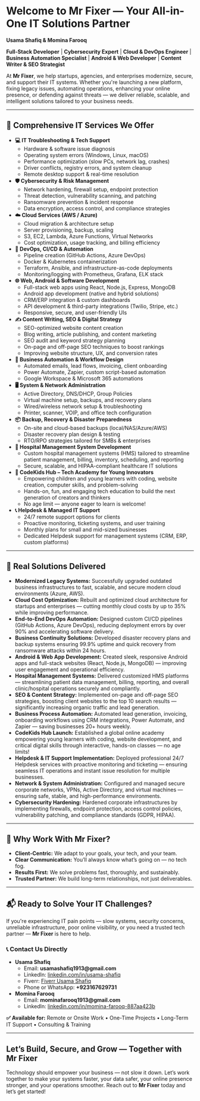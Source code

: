 <h1> Welcome to Mr Fixer — Your All-in-One IT Solutions Partner</h1>

<p><strong>Usama Shafiq & Momina Farooq</strong></p>
<p>
  <strong>Full-Stack Developer</strong> |
  <strong>Cybersecurity Expert</strong> |
  <strong>Cloud & DevOps Engineer</strong> |
  <strong>Business Automation Specialist</strong> |
  <strong>Android & Web Developer</strong> |
  <strong>Content Writer & SEO Strategist</strong>
</p>

<p>At <strong>Mr Fixer</strong>, we help startups, agencies, and enterprises modernize, secure, and support their IT systems. Whether you're launching a new platform, fixing legacy issues, automating operations, enhancing your online presence, or defending against threats — we deliver reliable, scalable, and intelligent solutions tailored to your business needs.</p>

<hr>

<h2>🔧 Comprehensive IT Services We Offer</h2>

<ul>
  <li><strong>💻 IT Troubleshooting & Tech Support</strong>
    <ul>
      <li>Hardware & software issue diagnosis</li>
      <li>Operating system errors (Windows, Linux, macOS)</li>
      <li>Performance optimization (slow PCs, network lag, crashes)</li>
      <li>Driver conflicts, registry errors, and system cleanup</li>
      <li>Remote desktop support & real-time resolution</li>
    </ul>
  </li>

  <li><strong>🛡️ Cybersecurity & Risk Management</strong>
    <ul>
      <li>Network hardening, firewall setup, endpoint protection</li>
      <li>Threat detection, vulnerability scanning, and patching</li>
      <li>Ransomware prevention & incident response</li>
      <li>Data encryption, access control, and compliance strategies</li>
    </ul>
  </li>

  <li><strong>☁️ Cloud Services (AWS / Azure)</strong>
    <ul>
      <li>Cloud migration & architecture setup</li>
      <li>Server provisioning, backup, scaling</li>
      <li>S3, EC2, Lambda, Azure Functions, Virtual Networks</li>
      <li>Cost optimization, usage tracking, and billing efficiency</li>
    </ul>
  </li>

  <li><strong>🚀 DevOps, CI/CD & Automation</strong>
    <ul>
      <li>Pipeline creation (GitHub Actions, Azure DevOps)</li>
      <li>Docker & Kubernetes containerization</li>
      <li>Terraform, Ansible, and infrastructure-as-code deployments</li>
      <li>Monitoring/logging with Prometheus, Grafana, ELK stack</li>
    </ul>
  </li>

  <li><strong>🌐 Web, Android & Software Development</strong>
    <ul>
      <li>Full-stack web apps using React, Node.js, Express, MongoDB</li>
      <li>Android app development (native and hybrid solutions)</li>
      <li>CRM/ERP integration & custom dashboards</li>
      <li>API development & third-party integrations (Twilio, Stripe, etc.)</li>
      <li>Responsive, secure, and user-friendly UIs</li>
    </ul>
  </li>

  <li><strong>✍️ Content Writing, SEO & Digital Strategy</strong>
    <ul>
      <li>SEO-optimized website content creation</li>
      <li>Blog writing, article publishing, and content marketing</li>
      <li>SEO audit and keyword strategy planning</li>
      <li>On-page and off-page SEO techniques to boost rankings</li>
      <li>Improving website structure, UX, and conversion rates</li>
    </ul>
  </li>

  <li><strong>🔄 Business Automation & Workflow Design</strong>
    <ul>
      <li>Automated emails, lead flows, invoicing, client onboarding</li>
      <li>Power Automate, Zapier, custom script-based automation</li>
      <li>Google Workspace & Microsoft 365 automations</li>
    </ul>
  </li>

  <li><strong>🖥️ System & Network Administration</strong>
    <ul>
      <li>Active Directory, DNS/DHCP, Group Policies</li>
      <li>Virtual machine setup, backups, and recovery plans</li>
      <li>Wired/wireless network setup & troubleshooting</li>
      <li>Printer, scanner, VOIP, and office tech configuration</li>
    </ul>
  </li>

  <li><strong>📦 Backup, Recovery & Disaster Preparedness</strong>
    <ul>
      <li>On-site and cloud-based backups (local/NAS/Azure/AWS)</li>
      <li>Disaster recovery plan design & testing</li>
      <li>RTO/RPO strategies tailored for SMBs & enterprises</li>
    </ul>
  </li>

  <li><strong>🏥 Hospital Management System Development</strong>
    <ul>
      <li>Custom hospital management systems (HMS) tailored to streamline patient management, billing, inventory, scheduling, and reporting</li>
      <li>Secure, scalable, and HIPAA-compliant healthcare IT solutions</li>
    </ul>
  </li>

  <li><strong>🧠 CodeKids Hub – Tech Academy for Young Innovators</strong>
    <ul>
      <li>Empowering children and young learners with coding, website creation, computer skills, and problem-solving</li>
      <li>Hands-on, fun, and engaging tech education to build the next generation of creators and thinkers</li>
      <li>No age limit — anyone eager to learn is welcome!</li>
    </ul>
  </li>

  <li><strong>📞 Helpdesk & Managed IT Support</strong>
    <ul>
      <li>24/7 remote support options for clients</li>
      <li>Proactive monitoring, ticketing systems, and user training</li>
      <li>Monthly plans for small and mid-sized businesses</li>
      <li>Dedicated Helpdesk support for management systems (CRM, ERP, custom platforms)</li>
    </ul>
  </li>
</ul>

<hr>

<h2>💼 Real Solutions Delivered</h2>

<ul> <li><strong>Modernized Legacy Systems:</strong> Successfully upgraded outdated business infrastructures to fast, scalable, and secure modern cloud environments (Azure, AWS).</li> <li><strong>Cloud Cost Optimization:</strong> Rebuilt and optimized cloud architecture for startups and enterprises — cutting monthly cloud costs by up to 35% while improving performance.</li> <li><strong>End-to-End DevOps Automation:</strong> Designed custom CI/CD pipelines (GitHub Actions, Azure DevOps), reducing deployment errors by over 90% and accelerating software delivery.</li> <li><strong>Business Continuity Solutions:</strong> Developed disaster recovery plans and backup systems ensuring 99.9% uptime and quick recovery from ransomware attacks within 24 hours.</li> <li><strong>Android & Web App Development:</strong> Created sleek, responsive Android apps and full-stack websites (React, Node.js, MongoDB) — improving user engagement and operational efficiency.</li> <li><strong>Hospital Management Systems:</strong> Delivered customized HMS platforms — streamlining patient data management, billing, reporting, and overall clinic/hospital operations securely and compliantly.</li> <li><strong>SEO & Content Strategy:</strong> Implemented on-page and off-page SEO strategies, boosting client websites to the top 10 search results — significantly increasing organic traffic and lead generation.</li> <li><strong>Business Process Automation:</strong> Automated lead generation, invoicing, onboarding workflows using CRM integrations, Power Automate, and Zapier — saving businesses 20+ hours weekly.</li> <li><strong>CodeKids Hub Launch:</strong> Established a global online academy empowering young learners with coding, website development, and critical digital skills through interactive, hands-on classes — no age limits!</li> <li><strong>Helpdesk & IT Support Implementation:</strong> Deployed professional 24/7 Helpdesk services with proactive monitoring and ticketing — ensuring seamless IT operations and instant issue resolution for multiple businesses.</li> <li><strong>Network & System Administration:</strong> Configured and managed secure corporate networks, VPNs, Active Directory, and virtual machines — ensuring safe, stable, and high-performance environments.</li> <li><strong>Cybersecurity Hardening:</strong> Hardened corporate infrastructures by implementing firewalls, endpoint protection, access control policies, vulnerability patching, and compliance standards (GDPR, HIPAA).</li> </ul>

<hr>

<h2>🌟 Why Work With Mr Fixer?</h2>

<ul>
  <li><strong>Client-Centric:</strong> We adapt to your goals, your tech, and your team.</li>
  <li><strong>Clear Communication:</strong> You’ll always know what’s going on — no tech fog.</li>
  <li><strong>Results First:</strong> We solve problems fast, thoroughly, and sustainably.</li>
  <li><strong>Trusted Partner:</strong> We build long-term relationships, not just deliverables.</li>
</ul>

<hr>

<h2>📬 Ready to Solve Your IT Challenges?</h2>

<p>If you're experiencing IT pain points — slow systems, security concerns, unreliable infrastructure, poor online visibility, or you need a trusted tech partner — <strong>Mr Fixer</strong> is here to help.</p>

<h3>📞 Contact Us Directly</h3>

<ul>
  <li><strong>Usama Shafiq</strong>
    <ul>
      <li>Email: <strong>usamashafiq1913@gmail.com</strong></li>
      <li>LinkedIn: <a href="https://linkedin.com/in/usama-shafiq">linkedin.com/in/usama-shafiq</a></li>
      <li>Fiverr: <a href="https://www.fiverr.com/s/akE9j8W">Fiverr Usama Shafiq</a></li>
      <li>Phone or WhatsApp: <strong>+923167629731</strong></li>
    </ul>
  </li>

  <li><strong>Momina Farooq</strong>
    <ul>
      <li>Email: <strong>mominafarooq1913@gmail.com</strong></li>
      <li>LinkedIn: <a href="https://www.linkedin.com/in/momina-farooq-887aa423b">linkedin.com/in/momina-farooq-887aa423b</a></li>
    </ul>
  </li>
</ul>

<p><strong>✅ Available for:</strong> Remote or Onsite Work • One-Time Projects • Long-Term IT Support • Consulting & Training</p>

<hr>

<h2>Let’s Build, Secure, and Grow — Together with Mr Fixer</h2>

<p>Technology should empower your business — not slow it down. Let’s work together to make your systems faster, your data safer, your online presence stronger, and your operations smoother. Reach out to <strong>Mr Fixer</strong> today and let’s get started!</p>

